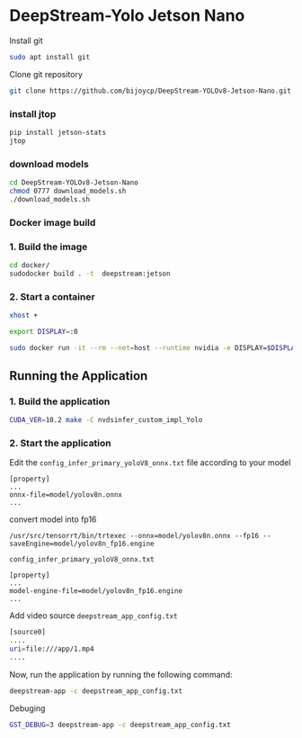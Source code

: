 # DeepStream-Yolo Jetson Nano

Install git
```sh
sudo apt install git
```
Clone git repository
```sh
git clone https://github.com/bijoycp/DeepStream-YOLOv8-Jetson-Nano.git
```

### install jtop
  ```sh
  pip install jetson-stats
  jtop
  ```

### download models
  ```sh
  cd DeepStream-YOLOv8-Jetson-Nano
  chmod 0777 download_models.sh
  ./download_models.sh
  ```

### Docker image build

### 1. Build the image
  ```sh
  cd docker/
  sudodocker build . -t  deepstream:jetson
  ```
### 2. Start a container
```sh
xhost +

export DISPLAY=:0

sudo docker run -it --rm --net=host --runtime nvidia -e DISPLAY=$DISPLAY -v /tmp/.X11-unix/:/tmp/.X11-unix -v /home/cp/Desktop/yolov8/DeepStream-Yolo:/app deepstream:jetson
```
## Running the Application

### 1. Build the application

```sh
CUDA_VER=10.2 make -C nvdsinfer_custom_impl_Yolo
```

### 2. Start the application

Edit the `config_infer_primary_yoloV8_onnx.txt` file according to your model 

```
[property]
...
onnx-file=model/yolov8n.onnx
...
```

convert model into fp16
```
/usr/src/tensorrt/bin/trtexec --onnx=model/yolov8n.onnx --fp16 --saveEngine=model/yolov8n_fp16.engine
```

`config_infer_primary_yoloV8_onnx.txt`
```
[property]
...
model-engine-file=model/yolov8n_fp16.engine
...
```
Add video source  `deepstream_app_config.txt`  

```sh
[source0]
....
uri=file:///app/1.mp4
....
```

Now, run the application by running the following command:

```sh
deepstream-app -c deepstream_app_config.txt
```
Debuging 
```sh
GST_DEBUG=3 deepstream-app -c deepstream_app_config.txt
```
